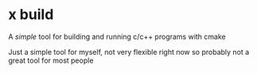 # x build

A *simple* tool for building and running c/c++ programs with cmake

Just a simple tool for myself, not very flexible right now so probably not a
great tool for most people
